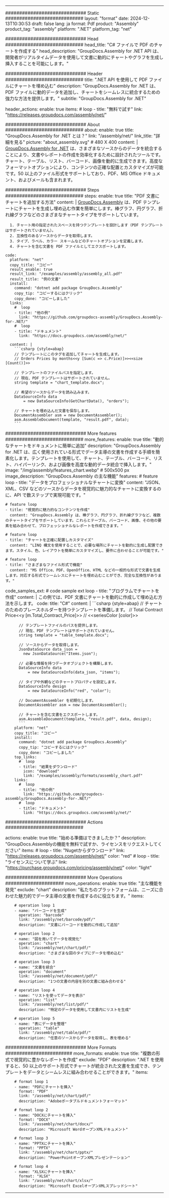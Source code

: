 



---
############################# Static ############################
layout: "format"
date:  2024-12-13T10:30:53
draft: false
lang: ja
format: Pdf
product: "Assembly"
product_tag: "assembly"
platform: ".NET"
platform_tag: "net"

############################# Head ############################
head_title: "C# ファイルで PDF のチャートを作成する"
head_description: "GroupDocs.Assembly for .NET API は、開発者がリアルタイムデータを使用して文書に動的にチャートやグラフを生成し挿入することを可能にします。"

############################# Header ############################
title: ".NET API を使用して PDF ファイルにチャートを埋め込む" 
description: "GroupDocs.Assembly for .NET は、PDF ファイルに動的データを追加し、チャートをシームレスに統合するための強力な方法を提供します。"
subtitle: "GroupDocs.Assembly for .NET" 

header_actions:
  enable: true
  items:
    #  loop
    - title: "無料で試す"
      link: "https://releases.groupdocs.com/assembly/net/"
      
############################# About ############################
about:
    enable: true
    title: "GroupDocs.Assembly for .NET とは？"
    link: "/assembly/net/"
    link_title: "詳細を見る"
    picture: "about_assembly.svg" # 480 X 400
    content: |
       [GroupDocs.Assembly for .NET](/assembly/net/) は、さまざまなソースからのデータを統合することにより、文書やレポートの作成を効率化するために設計されたツールです。チャート、テーブル、リスト、バーコード、画像を動的に生成できます。高度なフォーマットオプションにより、コンテンツの正確な配置とカスタマイズが可能です。50 以上のファイル形式をサポートしており、PDF、MS Office ドキュメント、およびメールも含まれます。

############################# Steps ############################
steps:
    enable: true
    title: "PDF 文書にチャートを追加する方法"
    content: |
      [GroupDocs.Assembly](/assembly/net/) は、PDF テンプレートにチャートを生成し埋め込む作業を簡単にします。棒グラフ、円グラフ、折れ線グラフなどのさまざまなチャートタイプをサポートしています。
      
      1. チャート用の指定されたスペースを持つテンプレートを設計します（PDF テンプレートはサポートされていません）。
      2. 互換性のあるソースからデータを取得します。
      3. タイプ、ラベル、カラー スキームなどのチャートオプションを定義します。
      4. チャートを含む文書を PDF ファイルとしてエクスポートします。
   
    code:
      platform: "net"
      copy_title: "コピー"
      result_enable: true
      result_link: "/examples/assembly/assembly_all.pdf"
      result_title: "例の文書"
      install:
        command: "dotnet add package GroupDocs.Assembly"
        copy_tip: "コピーするにはクリック"
        copy_done: "コピーしました"
      links:
        #  loop
        - title: "他の例"
          link: "https://github.com/groupdocs-assembly/GroupDocs.Assembly-for-.NET/"
        #  loop
        - title: "ドキュメント"
          link: "https://docs.groupdocs.com/assembly/net/"
          
      content: |
        ```csharp {style=abap}
        // テンプレートにこのタグを追加してチャートを生成します。
        // Orders Prices by months<<y [Sum(c => c.Price)]>><<size [Count()]>>

        // テンプレートのファイルパスを指定します。
        // 現在、PDF テンプレートはサポートされていません。
        string template = "chart_template.docx";

        // 希望のソースからデータを読み込みます。
        DataSourceInfo data 
            = new DataSourceInfo(GetChartData(), "orders");

        // チャートを埋め込んだ文書を保存します。
        DocumentAssembler asm = new DocumentAssembler();
        asm.AssembleDocument(template, "result.pdf", data);
        ```            

############################# More features ############################
more_features:
  enable: true
  title: "動的なチャートをドキュメントに簡単に追加"
  description: "GroupDocs.Assembly for .NET は、広く使用されている形式でデータ主導の文書を作成する手順を簡素化します。テンプレートを使用して、チャート、テーブル、バーコード、リスト、ハイパーリンク、および画像を高度な動的データ統合で挿入します。"
  image: "/img/assembly/features_chart.webp" # 500x500 px
  image_description: "GroupDocs.Assembly の主な機能"
  features:
    # feature loop
    - title: "データをプロフェッショナルなチャートに変換"
      content: "JSON、XML、CSV などのソースからデータを視覚的に魅力的なチャートに変換するのに、API で数ステップで実現可能です。"

    # feature loop
    - title: "視覚的に魅力的なコンテンツを作成"
      content: "GroupDocs.Assembly は、棒グラフ、円グラフ、折れ線グラフなど、複数のチャートタイプをサポートしています。これらとテーブル、バーコード、画像、その他の要素を組み合わせて、プロフェッショナルなレポートを作成できます。"

    # feature loop
    - title: "チャートを正確に配置しカスタマイズ"
      content: "LINQ 構文を使用することで、必要な場所にチャートを動的に生成し配置できます。スタイル、色、レイアウトを簡単にカスタマイズし、要件に合わせることが可能です。"

    # feature loop
    - title: "さまざまなファイル形式で機能"
      content: "MS Office、PDF、OpenOffice、HTML などの一般的な形式で文書を生成します。対応する形式でシームレスにチャートを埋め込むことができ、完全な互換性があります。"
      
  code_samples_ext:
    # code sample ext loop
    - title: "プログラムでチャートを作成"
      content: |
        この例では、PDF 文書にチャートを動的に作成して埋め込む方法を示します。
      code:
        title: "C#"
        content: |
          ```csharp {style=abap}
          // チャートのためのプレースホルダーを持つテンプレートを準備します。
          // Total Contract Price<<y [m.Total_Contract_Price]>>
          // <<seriesColor [color]>>

          // テンプレートファイルのパスを提供します。
          // 現在、PDF テンプレートはサポートされていません。
          string template = "table_template.docx";

          // ソースからデータを取得します。
          JsonDataSource data_json = 
            new JsonDataSource("Items.json");

          // 必要な情報を持つデータオブジェクトを構築します。
          DataSourceInfo data 
              = new DataSourceInfo(data_json, "items");

          // タイプや外観などのチャートプロパティを設定します。
          DataSourceInfo design 
              = new DataSourceInfo("red", "color");

          // DocumentAssembler を初期化します。
          DocumentAssembler asm = new DocumentAssembler();

          // チャートを含む文書をエクスポートします。
          asm.AssembleDocument(template, "result.pdf", data, design);
          ```
        platform: "net"
        copy_title: "コピー"
        install:
          command: "dotnet add package GroupDocs.Assembly"
          copy_tip: "コピーするにはクリック"
          copy_done: "コピーしました"
        top_links:
          #  loop
          - title: "結果をダウンロード"
            icon: "download"
            link: "/examples/assembly/formats/assembly_chart.pdf"
        links:
          #  loop
          - title: "他の例"
            link: "https://github.com/groupdocs-assembly/GroupDocs.Assembly-for-.NET/"
          #  loop
          - title: "ドキュメント"
            link: "https://docs.groupdocs.com/assembly/net/"
            

            


############################# Actions ############################

actions:
  enable: true
  title: "始める準備はできましたか？"
  description: "GroupDocs.Assemblyの機能を無料で試すか、ライセンスをリクエストしてください"
  items:
    #  loop
    - title: "Nugetからダウンロード"
      link: "https://releases.groupdocs.com/assembly/net/"
      color: "red"
        #  loop
    - title: "ライセンスについて学ぶ"
      link: "https://purchase.groupdocs.com/pricing/assembly/net/"
      color: "light"


############################# More Operations #####################
more_operations:
    enable: true
    title: "主な機能を発見"
    exclude: "chart"
    description: "私たちのプラットフォームは、ニーズに合わせた魅力的でデータ主導の文書を作成するのに役立ちます。"
    items: 
          
        # operation loop 1
        - name: "バーコードを生成"
          operation: "barcode"
          link: "/assembly/net/barcode/pdf/"
          description: "文書にバーコードを動的に作成して追加"

        # operation loop 2
        - name: "図を用いてデータを視覚化"
          operation: "chart"
          link: "/assembly/net/chart/pdf/"
          description: "さまざまな図のタイプにデータを埋め込む"

        # operation loop 3
        - name: "文書を統合"
          operation: "document"
          link: "/assembly/net/document/pdf/"
          description: "1つの文書の内容を別の文書に組み合わせる"

        # operation loop 4
        - name: "リストを使ってデータを表示"
          operation: "list"
          link: "/assembly/net/list/pdf/"
          description: "特定のデータを使用して文書内にリストを生成"

        # operation loop 5
        - name: "表にデータを整理"
          operation: "table"
          link: "/assembly/net/table/pdf/"
          description: "任意のソースからデータを取得し、表を埋める"
         
          
############################# More Formats ########################
more_formats:
    enable: true
    title: "複数の形式で視覚的に豊かなレポートを作成"
    exclude: "PDF"
    description: ".NET を使用すると、50 以上のサポート形式でチャートが統合された文書を生成でき、テンプレートをデータとシームレスに組み合わせることができます。"
    items: 
          
        # format loop 1
        - name: "PDFにチャートを挿入"
          format: "PDF"
          link: "/assembly/net/chart/pdf/"
          description: "Adobeポータブルドキュメントフォーマット"
          
        # format loop 2
        - name: "DOCXにチャートを挿入"
          format: "DOCX"
          link: "/assembly/net/chart/docx/"
          description: "Microsoft WordオープンXMLドキュメント"
          
        # format loop 3
        - name: "PPTXにチャートを挿入"
          format: "PPTX"
          link: "/assembly/net/chart/pptx/"
          description: "PowerPointオープンXMLプレゼンテーション"
          
        # format loop 4
        - name: "XLSXにチャートを挿入"
          format: "XLSX"
          link: "/assembly/net/chart/xlsx/"
          description: "Microsoft ExcelオープンXMLスプレッドシート"


          

---